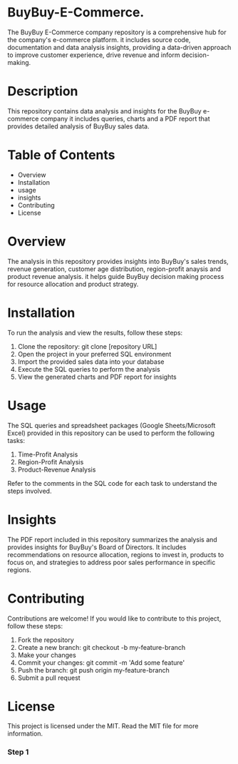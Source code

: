 # BuyBuy-E-Commerce.
The BuyBuy E-Commerce company repository is a comprehensive hub for the company's  e-commerce platform. it includes source code, documentation and data analysis insights, providing a data-driven approach to improve customer experience, drive revenue and inform decision-making.
# Description
This repository contains data analysis and insights for the BuyBuy e-commerce company it includes queries, charts and a PDF report that provides detailed analysis of BuyBuy sales data.
# Table of Contents
 * Overview
 * Installation
 * usage
 * insights
 * Contributing
 * License
# Overview
The analysis in this repository provides insights into BuyBuy's sales trends, revenue generation, customer age distribution, region-profit anaysis and product revenue analysis. it helps guide BuyBuy decision making process for resource allocation and product strategy.

# Installation
To run the analysis and view the results, follow these steps:
  1. Clone the repository: git clone [repository URL]
  2. Open the project in your preferred SQL environment
  3. Import the provided sales data into your database
  4. Execute the SQL queries to perform the analysis
  5. View the generated charts and PDF report for insights

# Usage
The SQL queries and spreadsheet packages (Google Sheets/Microsoft Excel) provided in this repository can be used to perform the following tasks:
  1. Time-Profit Analysis
  2. Region-Profit Analysis
  3. Product-Revenue Analysis

Refer to the comments in the SQL code for each task to understand the steps involved.

# Insights

The PDF report included in this repository summarizes the analysis and provides insights for BuyBuy's Board of Directors. It includes recommendations on resource allocation, regions to invest in, products to focus on, and strategies to address poor sales performance in specific regions.

# Contributing

Contributions are welcome! If you would like to contribute to this project, follow these steps:
  1. Fork the repository
  2. Create a new branch: git checkout -b my-feature-branch
  3. Make your changes
  4. Commit your changes: git commit -m 'Add some feature'
  5. Push the branch: git push origin my-feature-branch
  6. Submit a pull request

#  License

This project is licensed under the MIT. Read the MIT file for more information.

### Step 1
